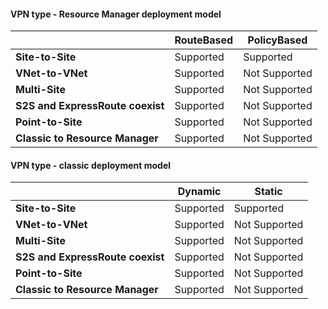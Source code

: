 #### <a name="vpn-type---resource-manager-deployment-model"></a>VPN type - Resource Manager deployment model

|      | **RouteBased**    | **PolicyBased** |
|-----------------------------------|-------------|------------------|
| **Site-to-Site**                  | Supported   | Supported        |
| **VNet-to-VNet**                  | Supported   | Not Supported    |
| **Multi-Site**                    | Supported   | Not Supported    |
| **S2S and ExpressRoute coexist**  | Supported   | Not Supported    |
| **Point-to-Site**                 | Supported   | Not Supported    |
| **Classic to Resource Manager**   | Supported   | Not Supported    |


#### <a name="vpn-type---classic-deployment-model"></a>VPN type - classic deployment model


|       | **Dynamic**        | **Static**   |
|---------------------------------------------|--------------|--------------|
| **Site-to-Site**                            | Supported    | Supported      |
| **VNet-to-VNet**                            | Supported    | Not Supported  |
| **Multi-Site**                              | Supported    | Not Supported  |
| **S2S and ExpressRoute coexist**            | Supported    | Not Supported  |
| **Point-to-Site**                           | Supported    | Not Supported  |
| **Classic to Resource Manager**             | Supported    | Not Supported  |

<!--HONumber=Oct16_HO2-->


